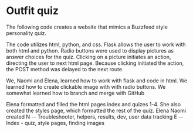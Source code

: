 # Outfit quiz

The following code creates a website that mimics a Buzzfeed style personality quiz. 

The code utilizes html, python, and css. Flask allows the user to work with both html and python. 
Radio buttons were used to display pictures as answer choices for the quiz. 
Clicking on a picture initiates an action, directing the user to next html page.
Because clicking initiated the action, the POST method was delayed to the next route.

We, Naomi and Elena, learned how to work with flask and code in html.
We learned how to create clickable image with with radio buttons.
We somewhat learned how to branch and merge with GitHub


Elena formatted and filled the html pages index and quizes 1-4. She also created the styles page, which formatted the rest of the quiz. Elena 
Naomi created
N -- Troubleshooter, helpers, results, dev, user data tracking
E -- Index - quiz, style pages, finding images